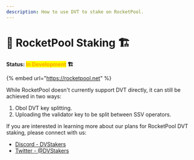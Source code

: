 ```yaml
---
description: How to use DVT to stake on RocketPool.
---
```


# 🚀 RocketPool Staking 🏗️

**Status: **<mark style="color:orange;">**In Development**</mark>** 🏗️**

{% embed url="https://rocketpool.net" %}

While RocketPool doesn't currently support DVT directly, it can still be achieved in two ways:

1. Obol DVT key splitting.
2. Uploading the validator key to be split between SSV operators.

If you are interested in learning more about our plans for RocketPool DVT staking, please connect with us:

* [Discord - DVStakers](https://discord.gg/VbVwqgSdFD)
* [Twitter - @DVStakers](https://twitter.com/DVStakers)

